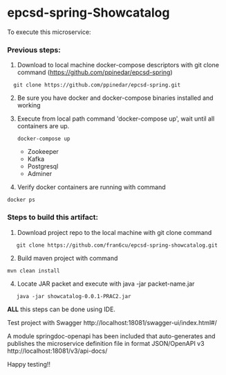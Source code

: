 # epcsd-spring-Showcatalog


To execute this microservice:


### Previous steps:

1. Download to local machine docker-compose descriptors with git clone command (https://github.com/ppinedar/epcsd-spring)
 ```
   git clone https://github.com/ppinedar/epcsd-spring.git
 ```
2. Be sure you have docker and docker-compose binaries installed and working
3. Execute from local path command 'docker-compose up', wait until all containers are up.
   ``` 
   docker-compose up 
   ```
    
    - Zookeeper
    - Kafka
    - Postgresql
    - Adminer

4. Verify docker containers are running with command 
``` 
docker ps
``` 


### Steps to build this artifact:

1. Download project repo to the local machine with git clone command
```
   git clone https://github.com/fran6cu/epcsd-spring-showcatalog.git
```
2. Build maven project with command 
``` 
mvn clean install
``` 
4. Locate JAR packet and execute with java -jar packet-name.jar
```  
   java -jar showcatalog-0.0.1-PRAC2.jar
``` 

**ALL** this steps can be done using IDE.


Test project with Swagger http://localhost:18081/swagger-ui/index.html#/

A module springdoc-openapi has been included that auto-generates and publishes the microservice definition file in format
JSON/OpenAPI v3 http://localhost:18081/v3/api-docs/ 



Happy testing!!

